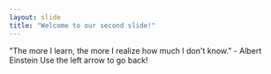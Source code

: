```yaml
---
layout: slide
title: "Welcome to our second slide!"
---
```

"The more I learn, the more I realize how much I don't know." - Albert Einstein
Use the left arrow to go back!
